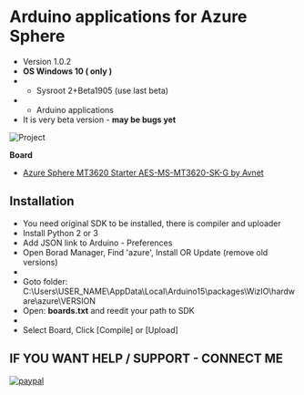 # Arduino applications for Azure Sphere
* Version 1.0.2
* **OS Windows 10 ( only )** 
* * Sysroot 2+Beta1905 (use last beta)
* * Arduino applications
* It is very beta version - **may be bugs yet** 

![Project](https://raw.githubusercontent.com/Wiz-IO/LIB/master/images/arduino-azure-sphere.png) 

**Board** 
* [Azure Sphere MT3620 Starter AES-MS-MT3620-SK-G by Avnet](https://www.avnet.com/shop/us/products/avnet-engineering-services/aes-ms-mt3620-sk-g-3074457345636825680/)

## Installation
* You need original SDK to be installed, there is compiler and uploader
* Install Python 2 or 3
* Add JSON link to Arduino - Preferences
* Open Borad Manager, Find 'azure', Install OR Update (remove old versions)
*
* Goto folder: C:\Users\USER_NAME\AppData\Local\Arduino15\packages\WizIO\hardware\azure\VERSION
* Open: **boards.txt** and reedit your path to SDK
*
* Select Board, Click [Compile] or [Upload]



## IF YOU WANT HELP / SUPPORT - CONNECT ME
[![paypal](https://www.paypalobjects.com/en_US/i/btn/btn_donate_SM.gif)](https://www.paypal.com/cgi-bin/webscr?cmd=_s-xclick&hosted_button_id=ESUP9LCZMZTD6)
